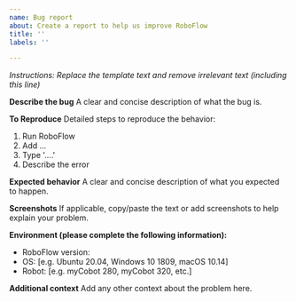 ```yaml
---
name: Bug report
about: Create a report to help us improve RoboFlow
title: ''
labels: ''

---
```


_Instructions: Replace the template text and remove irrelevant text (including this line)_

**Describe the bug**
A clear and concise description of what the bug is.

**To Reproduce**
Detailed steps to reproduce the behavior:
1. Run RoboFlow
2. Add ...
3. Type '....'
4. Describe the error

**Expected behavior**
A clear and concise description of what you expected to happen.

**Screenshots**
If applicable, copy/paste the text or add screenshots to help explain your problem.

**Environment (please complete the following information):**
 - RoboFlow version:
 - OS: [e.g. Ubuntu 20.04, Windows 10 1809, macOS 10.14]
 - Robot: [e.g. myCobot 280, myCobot 320, etc.]

**Additional context**
Add any other context about the problem here.
